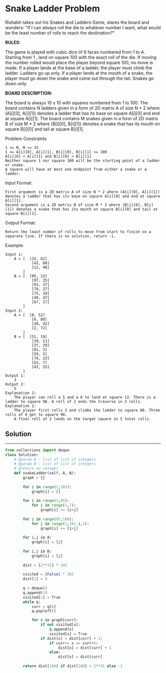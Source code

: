 <h1>Snake Ladder Problem</h1>

<p>
Rishabh takes out his Snakes and Ladders Game, stares the board and wonders: "If I can always roll the die to whatever number I want, what would be the least number of rolls to reach the destination?"

<b>RULES:</b>

The game is played with cubic dice of 6 faces numbered from 1 to A.
Starting from 1 , land on square 100 with the exact roll of the die. If moving the number rolled would place the player beyond square 100, no move is made.
If a player lands at the base of a ladder, the player must climb the ladder. Ladders go up only.
If a player lands at the mouth of a snake, the player must go down the snake and come out through the tail. Snakes go down only.

<b>BOARD DESCRIPTION:</b>

The board is always 10 x 10 with squares numbered from 1 to 100.
The board contains N ladders given in a form of 2D matrix A of size N * 2 where (A[i][0], A[i][1]) denotes a ladder that has its base on square A[i][0] and end at square A[i][1].
The board contains M snakes given in a form of 2D matrix B of size M * 2 where (B[i][0], B[i][1]) denotes a snake that has its mouth on square B[i][0] and tail at square B[i][1].

Problem Constraints

    1 <= N, M <= 15
    1 <= A[i][0], A[i][1], B[i][0], B[i][1] <= 100
    A[i][0] < A[i][1] and B[i][0] > B[i][1]
    Neither square 1 nor square 100 will be the starting point of a ladder or snake.
    A square will have at most one endpoint from either a snake or a ladder.

Input Format:

    First argument is a 2D matrix A of size N * 2 where (A[i][0], A[i][1]) denotes a ladder that has its base on square A[i][0] and end at square A[i][1].
    Second argument is a 2D matrix B of size M * 2 where (B[i][0], B[i][1]) denotes a snake that has its mouth on square B[i][0] and tail at square B[i][1].

Output Format:

    Return the least number of rolls to move from start to finish on a separate line. If there is no solution, return -1.

Example:

    Input 1:
        A = [  [32, 62]
                [42, 68]
                [12, 98]
            ]
        B = [  [95, 13]
                [97, 25]
                [93, 37]
                [79, 27]
                [75, 19]
                [49, 47]
                [67, 17]
            ]   
    Input 2:
        A = [  [8, 52]
                [6, 80]
                [26, 42]
                [2, 72]
            ]
        B = [  [51, 19]
                [39, 11]
                [37, 29]
                [81, 3]
                [59, 5]
                [79, 23]
                [53, 7]
                [43, 33]
            ]
    Output 1:
        3
    Output 2:
        5
    Explanation 1:
        The player can roll a 5 and a 6 to land at square 12. There is a ladder to square 98. A roll of 2 ends the traverse in 3 rolls.
    Explanation 2:
        The player first rolls 5 and climbs the ladder to square 80. Three rolls of 6 get to square 98.
        A final roll of 2 lands on the target square in 5 total rolls.

<h2>Solution</h2>

***

```python
from collections import deque 
class Solution:
    # @param A : list of list of integers
    # @param B : list of list of integers
    # @return an integer
    def snakeLadder(self, A, B):
        graph = {}
    
        for i in range(1,101):
            graph[i] = []
            
        for i in range(1,95):
            for j in range(1,7):
                graph[i] += [i+j]
                
        for i in range(95,100):
            for j in range(1,101-i,1):
                graph[i] += [i+j]
                
        for i,j in A:
            graph[i] = [j]
            
        for i,j in B:
            graph[i] = [j]
            
        dist = [2**31] * 101
        
        visited = [False] * 101
        dist[1] = 0
        
        q = deque() 
        q.append(1) 
        visited[1] = True
        while q: 
            curr = q[0] 
            q.popleft() 

            for x in graph[curr]: 
                if not visited[x]: 
                    q.append(x) 
                    visited[x] = True
                if dist[x] > dist[curr] + 1: 
                    if curr<= x <= curr+6:
                        dist[x] = dist[curr] + 1
                    else:
                        dist[x] = dist[curr]
        			
        return dist[100] if dist[100] < 2**31 else -1
```